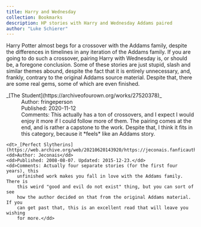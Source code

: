 ```yaml
---
title: Harry and Wednesday
collection: Bookmarks
description: HP stories with Harry and Wednesday Addams paired
author: "Luke Schierer"
---
```


Harry Potter almost begs for a crossover with the Addams family, despite the
differences in timelines in any iteration of the Addams family. If you are
going to do such a crossover, pairing Harry with Wednesday is, or should be, a
foregone conclusion. Some of these stories are just stupid, slash and similar
themes abound, despite the fact that it is entirely unnecessary, and, frankly,
contrary to the original Addams source material. Despite that, there are some
real gems, some of which are even finished.

<dl>
    <dt>_[The Student](https://archiveofourown.org/works/27520378)_</dt>
    <dd>Author: fringeperson</dd>
    <dd>Published: 2020-11-12</dd>
    <dd>Comments: This actually has a ton of crossovers, and I expect I would
        enjoy it more if I could follow more of them.  The pairing comes at the
        end, and is rather a capstone to the work.  Despite that, I think it fits
        in this category, because it *feels* like an Addams story.</dd>

    <dt>_[Perfect Slytherins](https://web.archive.org/web/20210620143920/https://jeconais.fanficauthors.net/Perfect_Slytherins__Tales_From_The_First_Year/index/)_</dt>
    <dd>Author: Jeconais</dd>
    <dd>Published: 2008-08-07. Updated: 2015-12-23.</dd>
    <dd>Comments: Actually four separate stories (for the first four years), this
        unfinished work makes you fall in love with the Addams family.  There is
        this weird "good and evil do not exist" thing, but you can sort of see
        how the author decided on that from the original Addams material.  If you
        can get past that, this is an excellent read that will leave you wishing
        for more.</dd>

</dl>
